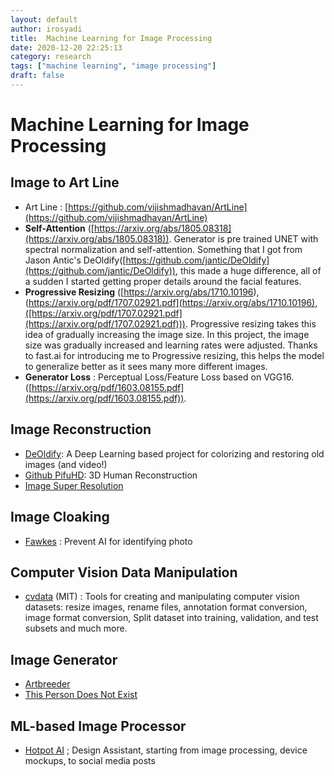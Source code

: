 ```yaml
---
layout: default
author: irosyadi
title:  Machine Learning for Image Processing
date: 2020-12-20 22:25:13
category: research
tags: ["machine learning", "image processing"]
draft: false
---
```


# Machine Learning for Image Processing

## Image to Art Line
- Art Line : [https://github.com/vijishmadhavan/ArtLine](https://github.com/vijishmadhavan/ArtLine)
- **Self-Attention** ([https://arxiv.org/abs/1805.08318](https://arxiv.org/abs/1805.08318)). Generator is pre trained UNET with spectral normalization and self-attention. Something that I got from Jason Antic's DeOldify([https://github.com/jantic/DeOldify](https://github.com/jantic/DeOldify)), this made a huge difference, all of a sudden I started getting proper details around the facial features.
- **Progressive Resizing** ([https://arxiv.org/abs/1710.10196),(https://arxiv.org/pdf/1707.02921.pdf](https://arxiv.org/abs/1710.10196),([https://arxiv.org/pdf/1707.02921.pdf](https://arxiv.org/pdf/1707.02921.pdf))). Progressive resizing takes this idea of gradually increasing the image size. In this project, the image size was gradually increased and learning rates were adjusted. Thanks to fast.ai for introducing me to Progressive resizing, this helps the model to generalize better as it sees many more different images.
- **Generator Loss** : Perceptual Loss/Feature Loss based on VGG16. ([https://arxiv.org/pdf/1603.08155.pdf](https://arxiv.org/pdf/1603.08155.pdf)).

## Image Reconstruction
- [DeOldify](https://github.com/jantic/DeOldify): A Deep Learning based project for colorizing and restoring old images (and video!)
- [Github PifuHD](https://shunsukesaito.github.io/PIFuHD/): 3D Human Reconstruction
- [Image Super Resolution](https://blog.paperspace.com/image-super-resolution/)

## Image Cloaking
- [Fawkes](https://sandlab.cs.uchicago.edu/fawkes/) :  Prevent AI for identifying photo

## Computer Vision Data Manipulation
- [cvdata](https://github.com/monocongo/cvdata) (MIT)  : Tools for creating and manipulating computer vision datasets: resize images, rename files, annotation format conversion, image format conversion, Split dataset into training, validation, and test subsets and much more.

## Image Generator
- [Artbreeder](https://artbreeder.com/)
- [This Person Does Not Exist](https://thispersondoesnotexist.com/)

## ML-based Image Processor
- [Hotpot AI](https://hotpot.ai/) ;  Design Assistant, starting from image processing, device mockups, to social media posts


